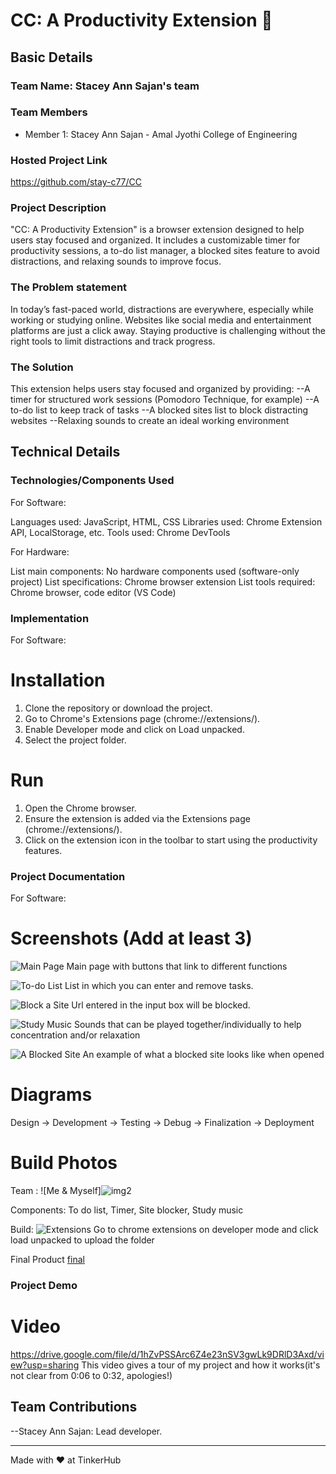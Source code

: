 # CC: A Productivity Extension 🎯


## Basic Details
### Team Name: Stacey Ann Sajan's team

### Team Members
- Member 1: Stacey Ann Sajan - Amal Jyothi College of Engineering

### Hosted Project Link
https://github.com/stay-c77/CC

### Project Description
"CC: A Productivity Extension" is a browser extension designed to help users stay focused and organized. It includes a customizable timer for productivity sessions, a to-do list manager, a blocked sites feature to avoid distractions, and relaxing sounds to improve focus.

### The Problem statement
In today’s fast-paced world, distractions are everywhere, especially while working or studying online. Websites like social media and entertainment platforms are just a click away. Staying productive is challenging without the right tools to limit distractions and track progress.

### The Solution
This extension helps users stay focused and organized by providing:
--A timer for structured work sessions (Pomodoro Technique, for example)
--A to-do list to keep track of tasks
--A blocked sites list to block distracting websites
--Relaxing sounds to create an ideal working environment


## Technical Details
### Technologies/Components Used
For Software:

Languages used: JavaScript, HTML, CSS
Libraries used: Chrome Extension API, LocalStorage, etc.
Tools used: Chrome DevTools

For Hardware:

List main components: No hardware components used (software-only project)
List specifications: Chrome browser extension
List tools required: Chrome browser, code editor (VS Code)

### Implementation
For Software:
# Installation
1. Clone the repository or download the project.
2. Go to Chrome's Extensions page (chrome://extensions/).
3. Enable Developer mode and click on Load unpacked.
4. Select the project folder.

# Run
1. Open the Chrome browser.
2. Ensure the extension is added via the Extensions page (chrome://extensions/).
3. Click on the extension icon in the toolbar to start using the productivity features.

### Project Documentation
For Software:

# Screenshots (Add at least 3)
![Main Page](https://github.com/user-attachments/assets/bddcc668-ecb1-4759-8157-457d89680b1b)
Main page with buttons that link to different functions

![To-do List](https://github.com/user-attachments/assets/ecfc0e9e-8ed9-46cc-8ec8-37e0169f901c)
List in which you can enter and remove tasks.

![Block a Site](https://github.com/user-attachments/assets/458c3877-7859-4606-b7ce-80f642fd7bbd)
Url entered in the input box will be blocked.

![Study Music](https://github.com/user-attachments/assets/b417d5c5-f811-4223-8734-10384b33b610)
Sounds that can be played together/individually to help concentration and/or relaxation 

![A Blocked Site](https://github.com/user-attachments/assets/dc0cc510-cb08-46e2-8f0a-cd0dcb0752e3)
An example of what a blocked site looks like when opened

# Diagrams
Design -> Development -> Testing -> Debug -> Finalization -> Deployment


# Build Photos
Team :
![Me & Myself]![img2](https://github.com/user-attachments/assets/3c17216d-2431-493e-9d6d-1d1223f6ab10)

Components: To do list, Timer, Site blocker, Study music

Build: ![Extensions](https://github.com/user-attachments/assets/5d6c97b7-1c60-4b3c-acc0-50df01984a40)
Go to chrome extensions on developer mode and click load unpacked to upload the folder

Final Product [final](https://github.com/user-attachments/assets/9d97a264-3522-4130-ad72-13b2734abd58)


### Project Demo
# Video
https://drive.google.com/file/d/1hZvPSSArc6Z4e23nSV3gwLk9DRlD3Axd/view?usp=sharing
This video gives a tour of my project and how it works(it's not clear from 0:06 to 0:32, apologies!)

## Team Contributions
--Stacey Ann Sajan: Lead developer.

---
Made with ❤️ at TinkerHub
